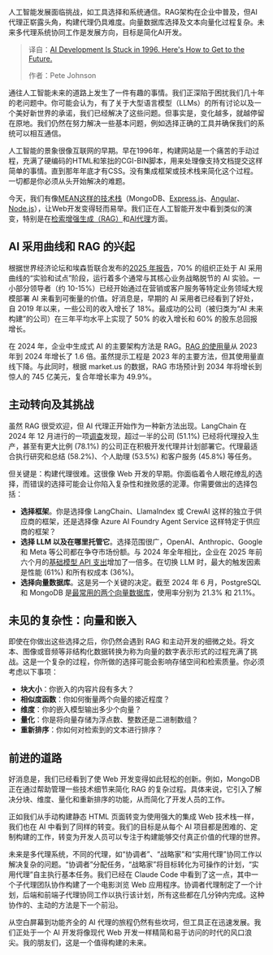 
<!--
title: AI被困在1996？打破现状，通向未来！
cover: https://cdn.thenewstack.io/media/2025/09/b0b8b8f1-future.jpg
summary: 人工智能发展面临挑战，如工具选择和系统通信。RAG架构在企业中普及，但AI代理正崭露头角，构建代理仍具难度。向量数据库选择及文本向量化过程复杂。未来多代理系统协同工作是发展方向，目标是简化AI开发。
-->

人工智能发展面临挑战，如工具选择和系统通信。RAG架构在企业中普及，但AI代理正崭露头角，构建代理仍具难度。向量数据库选择及文本向量化过程复杂。未来多代理系统协同工作是发展方向，目标是简化AI开发。

> 译自：[AI Development Is Stuck in 1996. Here's How to Get to the Future.](https://thenewstack.io/ai-development-is-stuck-in-1996-heres-how-to-get-to-the-future/)
> 
> 作者：Pete Johnson

通往人工智能未来的道路上发生了一件有趣的事情。我们正深陷于困扰我们几十年的老问题中。你可能会认为，有了关于大型语言模型（LLMs）的所有讨论以及一个美好新世界的承诺，我们已经解决了这些问题。但事实是，变化越多，就越停留在原地。我们仍然在努力解决一些基本问题，例如选择正确的工具并确保我们的系统可以相互通信。

人工智能的景象很像互联网的早期。早在1996年，构建网站是一个痛苦的手动过程，充满了硬编码的HTML和笨拙的CGI-BIN脚本，用来处理像支持文档提交这样简单的事情。直到那年年底才有CSS。没有集成框架或技术栈来简化这个过程。一切都是你必须从头开始解决的难题。

今天，我们有像[MEAN这样的技术栈](https://thenewstack.io/the-evolution-of-the-ai-stack-from-foundations-to-agents/)（MongoDB、[Express.js](https://thenewstack.io/a-showdown-between-express-js-and-fastify-web-app-frameworks/)、[Angular](https://thenewstack.io/angular-vs-react-how-to-choose-the-right-framework-for-you/)、[Node.js](https://thenewstack.io/node-js-24-your-next-big-frontend-upgrade/)），让Web开发变得轻而易举。我们正在人工智能开发中看到类似的演变，特别是在[检索增强生成（RAG）](https://thenewstack.io/no-mcp-hasnt-killed-rag-in-fact-theyre-complementary/)和[AI代理](https://thenewstack.io/23-of-devs-regularly-use-ai-agents-per-stack-overflow-survey/)方面。

## AI 采用曲线和 RAG 的兴起

根据世界经济论坛和埃森哲联合发布的[2025 年报告](https://reports.weforum.org/docs/WEF_Transforming_Consumer_Industries_in_the_Age_of_AI_2025.pdf)，70% 的组织正处于 AI 采用曲线的“实验和试点”阶段，运行着多个通常与其核心业务战略脱节的 AI 实验。一小部分领导者（约 10-15%）已经开始通过在营销或客户服务等特定业务领域大规模部署 AI 来看到可衡量的价值。好消息是，早期的 AI 采用者已经看到了好处，自 2019 年以来，一些公司的收入增长了 18%。最成功的公司（被归类为“AI 未来构建”的公司）在三年平均水平上实现了 50% 的收入增长和 60% 的股东总回报增长。

在 2024 年，企业中生成式 AI 的主要架构方法是 RAG。[RAG 的使用量](https://menlovc.com/2024-the-state-of-generative-ai-in-the-enterprise/)从 2023 年到 2024 年增长了 1.6 倍。虽然提示工程是 2023 年的主要方法，但其使用量直线下降。与此同时，根据 market.us 的数据，RAG 市场预计到 2034 年将增长到惊人的 745 亿美元，复合年增长率为 49.9%。

## 主动转向及其挑战

虽然 RAG 很受欢迎，但 AI 代理正开始作为一种新方法出现。LangChain 在 2024 年 12 月进行的一项[调查](https://www.langchain.com/stateofaiagents)发现，超过一半的公司 (51.1%) 已经将代理投入生产，甚至有更大比例 (78.1%) 的公司正在积极开发代理并计划部署它。代理最适合执行研究和总结 (58.2%)、个人助理 (53.5%) 和客户服务 (45.8%) 等任务。

但关键是：构建代理很难。这很像 Web 开发的早期。你面临着令人眼花缭乱的选择，而错误的选择可能会让你陷入复杂性和挫败感的泥潭。你需要做出的选择包括：

* **选择框架**。你是选择像 LangChain、LlamaIndex 或 CrewAI 这样的独立于供应商的框架，还是选择像 Azure AI Foundry Agent Service 这样特定于供应商的框架？
* **选择 LLM 以及在哪里托管它**。选择范围很广，OpenAI、Anthropic、Google 和 Meta 等公司都在争夺市场份额。与 2024 年全年相比，企业在 2025 年前六个月的[基础模型 API 支出](https://menlovc.com/perspective/2025-mid-year-llm-market-update/)增加了一倍多。在切换 LLM 时，最大的触发因素是性能 (61%) 和所有权成本 (36%)。
* **选择向量数据库**。这是另一个关键的决定。截至 2024 年 6 月，PostgreSQL 和 MongoDB 是[最常用的两个向量数据库](https://retool.com/blog/state-of-ai-h1-2024)，使用率分别为 21.3% 和 21.1%。

## 未见的复杂性：向量和嵌入

即使在你做出这些选择之后，你仍然会遇到 RAG 和主动开发的细微之处。将文本、图像或音频等非结构化数据转换为称为向量的数字表示形式的过程充满了挑战。这是一个复杂的过程，你所做的选择可能会影响存储空间和检索质量。你必须考虑以下事项：

* **块大小**：你嵌入的内容片段有多大？
* **相似度函数**：你如何衡量两个向量的接近程度？
* **维度**：你的嵌入模型输出多少个向量？
* **量化**：你是将向量存储为浮点数、整数还是二进制数组？
* **重新排序**：你如何对检索到的文本进行排序？

## 前进的道路

好消息是，我们已经看到了使 Web 开发变得如此轻松的创新。例如，MongoDB 正在通过帮助管理一些技术细节来简化 RAG 的复杂过程。具体来说，它引入了解决分块、维度、量化和重新排序的功能，从而简化了开发人员的工作。

正如我们从手动构建静态 HTML 页面转变为使用强大的集成 Web 技术栈一样，我们也在 AI 中看到了同样的转变。我们的目标是从每个 AI 项目都是困难的、定制构建的工作，转变为开发人员可以专注于构建能够交付真正价值的代理的世界。

未来是多代理系统，不同的代理，如“协调者”、“战略家”和“实用代理”协同工作以解决复杂的问题。“协调者”分配任务，“战略家”将目标转化为可操作的计划，“实用代理”自主执行基本任务。我们已经在 Claude Code 中看到了这一点，其中一个子代理团队协作构建了一个电影浏览 Web 应用程序。协调者代理制定了一个计划，后端和前端子代理协同工作以执行该计划，所有这些都在几分钟内完成。这种协作的、主动的方法是下一个前沿。

从空白屏幕到功能齐全的 AI 代理的旅程仍然有些坎坷，但工具正在迅速发展。我们正处于一个 AI 开发将像现代 Web 开发一样精简和易于访问的时代的风口浪尖。我的朋友们，这是一个值得构建的未来。